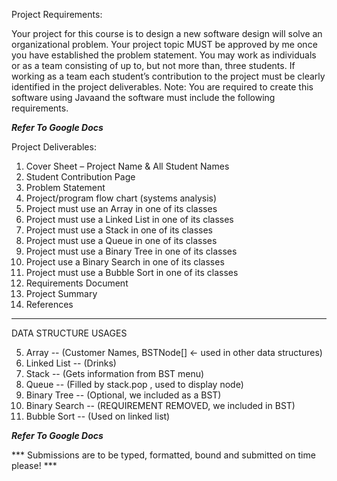 Project Requirements:

Your project for this course is to design a new software design will solve an organizational problem. 
Your project topic MUST be approved by me once you have established the problem statement.
You may work as individuals or as a team consisting of up to, but not more than, three students.
If working as a team each student’s contribution to the project must be clearly identified in the project deliverables.
Note: You are required to create this software using Javaand the software must include the following requirements.

***Refer To Google Docs***

Project Deliverables:

1.  Cover Sheet – Project Name & All Student Names
2.  Student Contribution Page
3.  Problem Statement
4.  Project/program flow chart (systems analysis)
5.  Project must use an Array in one of its classes        
6.  Project must use a Linked List in one of its classes   
7.  Project must use a Stack in one of its classes         
8.  Project must use a Queue in one of its classes         
9.  Project must use a Binary Tree in one of its classes   
10. Project use a Binary Search in one of its classes      
11. Project must use a Bubble Sort in one of its classes  
12. Requirements Document
13. Project Summary
14. References

______________________________________________________________________________
DATA STRUCTURE USAGES

5.  Array -- (Customer Names, BSTNode[] <- used in other data structures)
6.  Linked List -- (Drinks)
7.  Stack -- (Gets information from BST menu)
8.  Queue -- (Filled by stack.pop , used to display node)
9.  Binary Tree -- (Optional, we included as a BST)
10. Binary Search -- (REQUIREMENT REMOVED, we included in BST)
11. Bubble Sort -- (Used on linked list)

***Refer To Google Docs***

*** Submissions are to be typed, formatted, bound and submitted on time please! ***
